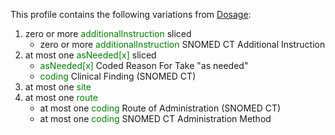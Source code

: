 This profile contains the following variations from [Dosage](http://hl7.org/fhir/STU3/Dosage):

1. zero or more <span style='color:green'> additionalInstruction </span>  sliced
   * zero or more <span style='color:green'> additionalInstruction </span> SNOMED CT Additional Instruction
1. at most one <span style='color:green'> asNeeded[x] </span>  sliced
   * <span style='color:green'> asNeeded[x] </span> Coded Reason For Take "as needed"
   * <span style='color:green'> coding </span> Clinical Finding (SNOMED CT)
1. at most one <span style='color:green'> site </span> 
1. at most one <span style='color:green'> route </span> 
   * at most one <span style='color:green'> coding </span> Route of Administration (SNOMED CT)
   * at most one <span style='color:green'> coding </span> SNOMED CT Administration Method